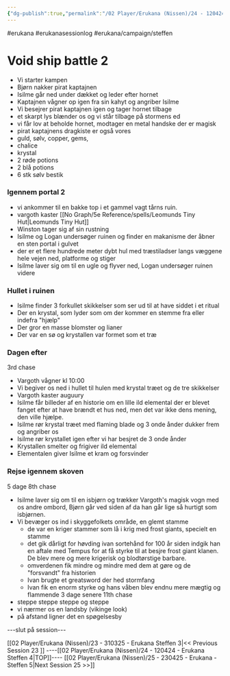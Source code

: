 ```yaml
---
{"dg-publish":true,"permalink":"/02 Player/Erukana (Nissen)/24 - 120424 - Erukana Steffen 4/"}
---
```


#erukana #erukanasessionlog #erukana/campaign/steffen 


# Void ship battle 2

- Vi starter kampen
- Bjørn nakker pirat kaptajnen 
- Isilme går ned under dækket og leder efter hornet 
- Kaptajnen vågner op igen fra sin kahyt og angriber Isilme 
- Vi besejrer pirat kaptajnen igen og tager hornet tilbage
- et skarpt lys blænder os og vi står tilbage på stormens ed 
- vi får lov at beholde hornet, modtager en metal handske der er magisk 
- pirat kaptajnens dragkiste er også vores 
- guld, sølv, copper, gems, 
- chalice 
- krystal
- 2 røde potions 
- 2 blå potions 
- 6 stk sølv bestik 
### Igennem portal 2 
- vi ankommer til en bakke top i et gammel vagt tårns ruin.
- vargoth kaster [[No Graph/5e Reference/spells/Leomunds Tiny Hut\|Leomunds Tiny Hut]] 
- Winston tager sig af sin rustning 
- Isilme og Logan undersøger ruinen og finder en makanisme der åbner en sten portal i gulvet
- der er et flere hundrede meter dybt hul med træstiladser langs væggene hele vejen ned, platforme og stiger 
- Isilme laver sig om til en ugle og flyver ned, Logan undersøger ruinen videre 
### Hullet i ruinen 
- Isilme finder 3 forkullet skikkelser som ser ud til at have siddet i et ritual 
- Der en krystal, som lyder som om der kommer en stemme fra eller indefra "hjælp"
- Der gror en masse blomster og lianer 
- Der var en sø og krystallen var formet som et træ 

### Dagen efter 
3rd chase 
- Vargoth vågner kl 10:00
- Vi begiver os ned i hullet til hulen med krystal træet og de tre skikkelser 
- Vargoth kaster auguury
- Isilme får billeder af en historie om en lille ild elemental der er blevet fanget efter at have brændt et hus ned, men det var ikke dens mening, den ville hjælpe. 
- Isilme rør krystal træet med flaming blade og 3 onde ånder dukker frem og angriber os 
- Isilme rør krystallet igen efter vi har besjret de 3 onde ånder 
- Krystallen smelter og frigiver ild elemental 
- Elementalen giver Isilme et kram og forsvinder 

### Rejse igennem skoven 
5 dage 
8th chase 
- Isilme laver sig om til en isbjørn og trækker Vargoth's magisk vogn med os andre ombord, Bjørn går ved siden af da han går lige så hurtigt som isbjørnen.
- Vi bevæger os ind i skyggefolkets område, en glemt stamme 
	- de var en kriger stammer som lå i krig med frost giants, specielt en stamme 
	- det gik dårligt for høvding ivan sortehånd for 100 år siden indgik han en aftale med Tempus for at få styrke til at besjre frost giant klanen. De blev mere og mere krigerisk og blodtørstige barbare. 
	- omverdenen fik mindre og mindre med dem at gøre og de "forsvandt" fra historien 
	- Ivan brugte et greatsword der hed stormfang 
	- Ivan fik en enorm styrke og hans våben blev endnu mere mægtig og flammende 
3 dage senere 
11th chase 
- steppe steppe steppe og steppe 
- vi nærmer os en landsby (vikinge look)
- på afstand ligner det en spøgelsesby

---slut på session--- 

[[02 Player/Erukana (Nissen)/23 - 310325 - Erukana Steffen 3\|<< Previous Session 23 ]] ----[[02 Player/Erukana (Nissen)/24 - 120424 - Erukana Steffen 4\|TOP]]----  [[02 Player/Erukana (Nissen)/25 - 230425 - Erukana - Steffen 5\|Next Session 25  >>]]